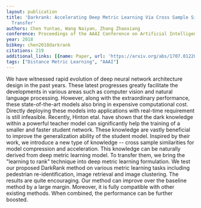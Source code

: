```yaml
---
layout: publication
title: 'Darkrank: Accelerating Deep Metric Learning Via Cross Sample Similarities
  Transfer'
authors: Chen Yuntao, Wang Naiyan, Zhang Zhaoxiang
conference: Proceedings of the AAAI Conference on Artificial Intelligence
year: 2018
bibkey: chen2018darkrank
citations: 219
additional_links: [{name: Paper, url: 'https://arxiv.org/abs/1707.01220'}]
tags: ["Distance Metric Learning", "AAAI"]
---
```

We have witnessed rapid evolution of deep neural network architecture design
in the past years. These latest progresses greatly facilitate the developments
in various areas such as computer vision and natural language processing.
However, along with the extraordinary performance, these state-of-the-art
models also bring in expensive computational cost. Directly deploying these
models into applications with real-time requirement is still infeasible.
Recently, Hinton etal. have shown that the dark knowledge within a powerful
teacher model can significantly help the training of a smaller and faster
student network. These knowledge are vastly beneficial to improve the
generalization ability of the student model. Inspired by their work, we
introduce a new type of knowledge -- cross sample similarities for model
compression and acceleration. This knowledge can be naturally derived from deep
metric learning model. To transfer them, we bring the "learning to rank"
technique into deep metric learning formulation. We test our proposed DarkRank
method on various metric learning tasks including pedestrian re-identification,
image retrieval and image clustering. The results are quite encouraging. Our
method can improve over the baseline method by a large margin. Moreover, it is
fully compatible with other existing methods. When combined, the performance
can be further boosted.